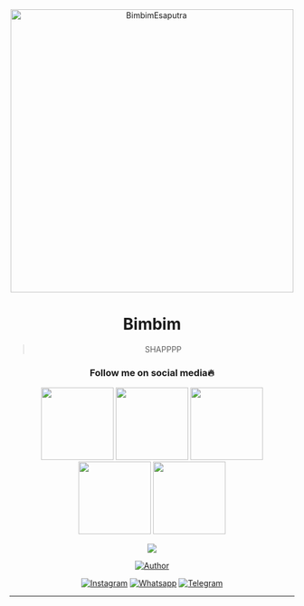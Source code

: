 <div align="center">
<img src="https://i.ibb.co/zNFw8vB/fb3b4184ea00.jpg" alt="BimbimEsaputra" width="500" />

# Bimbim

> SHAPPPP
>
>

<h3 align="center">Follow me on social media🔥</h3>
<p align="center">
  <a href="https://t.me/bimbimbee "><img src="https://i.ibb.co/SsKxY2Y/0edc41f3d45d.jpg" height="128" width="128" /></a>
  <a href="https://api.whatsapp.com/send?phone=62895416156376"><img src="https://i.ibb.co/dkg7n95/898306c0eb4d.jpg" height="128" width="128" /></a>
  <a href="https://www.instagram.com/bimbim_esaputra/"><img src="https://i.ibb.co/DzqnMmM/fbe0c781f8c2.jpg" height="128" width="128" /></a>
  <a href="https://www.facebook.com/saputra.bimbim"><img src="https://i.ibb.co/7WPP8hH/2397591784d3.jpg" height="128" width="128" /></a>
  <a href="https://github.com/Bimbim15"><img src="https://i.ibb.co/BPB3vnq/f45bdd5f8081.jpg" height="128" width="128" /></a>
</p>

<p align="center">
  <img src="https://github.com/Bimbim15/Bimbim15/blob/f1ff942b183bd5156ead2374878aaf65e265d9b8/ezgif.com-gif-maker.gif" />
</p>


<p align="center">
  <a href="https://github.com/Bimbim15"><img title="Author" src="https://img.shields.io/badge/Author-Bimbim-purple.svg?style=for-the-badge&logo=github" /></a>
</p>
<p align="center">
<a href="https://www.instagram.com/bimbim_esaputra/"><img title="Instagram" src="https://img.shields.io/badge/Instagram-Bim's-red.svg?style=for-the-badge&logo=instagram"></a>
<a href="https://api.whatsapp.com/send?phone=62895416156376"><img title="Whatsapp" src="https://img.shields.io/badge/Whatsapp-Bim's-green.svg?style=for-the-badge&logo=whatsapp"></a>
<a href="https://t.me/bimbimbee"><img title="Telegram" src="https://img.shields.io/badge/Telegram-Bim's-blue.svg?style=for-the-badge&logo=telegram"></a>
</p>
</div>
 
---


